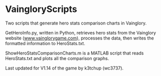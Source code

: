 # VaingloryScripts
Two scripts that generate hero stats comparison charts in Vainglory.

GetHeroInfo.py, written in Python, retrieves hero stats from the Vainglory website (www.vainglorygame.com), processes the data, then writes the formatted information to HeroStats.txt.

ShowHeroStatsComparisonCharts.m is a MATLAB script that reads HeroStats.txt and plots all the comparison graphs.

Last updated for V1.14 of the game by k3tchup (wc3737).